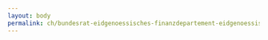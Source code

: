 ```yaml
---
layout: body
permalink: ch/bundesrat-eidgenoessisches-finanzdepartement-eidgenoessisches-personalamt-direktion-personalwirtschaft-und-controlling-fachstelle-personalvorsorgepolitik/
---
```


